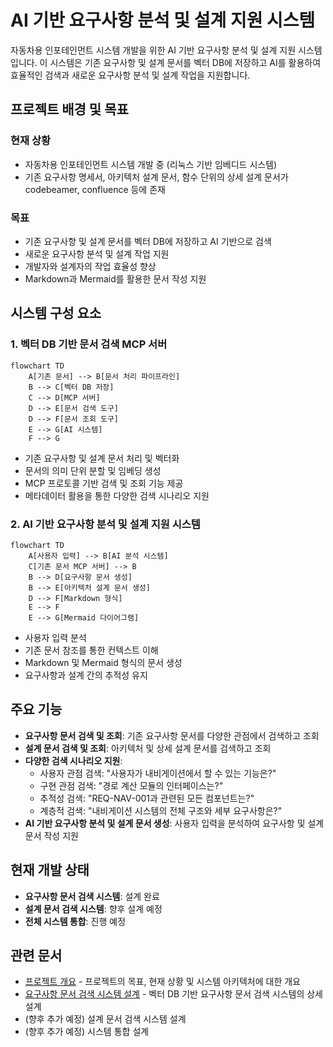 # AI 기반 요구사항 분석 및 설계 지원 시스템

자동차용 인포테인먼트 시스템 개발을 위한 AI 기반 요구사항 분석 및 설계 지원 시스템입니다. 이 시스템은 기존 요구사항 및 설계 문서를 벡터 DB에 저장하고 AI를 활용하여 효율적인 검색과 새로운 요구사항 분석 및 설계 작업을 지원합니다.

## 프로젝트 배경 및 목표

### 현재 상황
- 자동차용 인포테인먼트 시스템 개발 중 (리눅스 기반 임베디드 시스템)
- 기존 요구사항 명세서, 아키텍처 설계 문서, 함수 단위의 상세 설계 문서가 codebeamer, confluence 등에 존재

### 목표
- 기존 요구사항 및 설계 문서를 벡터 DB에 저장하고 AI 기반으로 검색
- 새로운 요구사항 분석 및 설계 작업 지원
- 개발자와 설계자의 작업 효율성 향상
- Markdown과 Mermaid를 활용한 문서 작성 지원

## 시스템 구성 요소

### 1. 벡터 DB 기반 문서 검색 MCP 서버

```mermaid
flowchart TD
    A[기존 문서] --> B[문서 처리 파이프라인]
    B --> C[벡터 DB 저장]
    C --> D[MCP 서버]
    D --> E[문서 검색 도구]
    D --> F[문서 조회 도구]
    E --> G[AI 시스템]
    F --> G
```

- 기존 요구사항 및 설계 문서 처리 및 벡터화
- 문서의 의미 단위 분할 및 임베딩 생성
- MCP 프로토콜 기반 검색 및 조회 기능 제공
- 메타데이터 활용을 통한 다양한 검색 시나리오 지원

### 2. AI 기반 요구사항 분석 및 설계 지원 시스템

```mermaid
flowchart TD
    A[사용자 입력] --> B[AI 분석 시스템]
    C[기존 문서 MCP 서버] --> B
    B --> D[요구사항 문서 생성]
    B --> E[아키텍처 설계 문서 생성]
    D --> F[Markdown 형식]
    E --> F
    E --> G[Mermaid 다이어그램]
```

- 사용자 입력 분석
- 기존 문서 참조를 통한 컨텍스트 이해
- Markdown 및 Mermaid 형식의 문서 생성
- 요구사항과 설계 간의 추적성 유지

## 주요 기능

- **요구사항 문서 검색 및 조회**: 기존 요구사항 문서를 다양한 관점에서 검색하고 조회
- **설계 문서 검색 및 조회**: 아키텍처 및 상세 설계 문서를 검색하고 조회
- **다양한 검색 시나리오 지원**:
  - 사용자 관점 검색: "사용자가 내비게이션에서 할 수 있는 기능은?"
  - 구현 관점 검색: "경로 계산 모듈의 인터페이스는?"
  - 추적성 검색: "REQ-NAV-001과 관련된 모든 컴포넌트는?"
  - 계층적 검색: "내비게이션 시스템의 전체 구조와 세부 요구사항은?"
- **AI 기반 요구사항 분석 및 설계 문서 생성**: 사용자 입력을 분석하여 요구사항 및 설계 문서 작성 지원

## 현재 개발 상태

- **요구사항 문서 검색 시스템**: 설계 완료
- **설계 문서 검색 시스템**: 향후 설계 예정
- **전체 시스템 통합**: 진행 예정

## 관련 문서

- [프로젝트 개요](./projectbrief.md) - 프로젝트의 목표, 현재 상황 및 시스템 아키텍처에 대한 개요
- [요구사항 문서 검색 시스템 설계](./design_for_requirements.md) - 벡터 DB 기반 요구사항 문서 검색 시스템의 상세 설계
- (향후 추가 예정) 설계 문서 검색 시스템 설계
- (향후 추가 예정) 시스템 통합 설계
